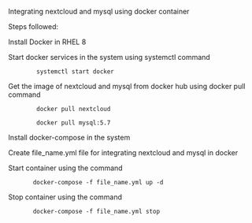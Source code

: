 Integrating nextcloud and mysql using docker container 

Steps followed:

Install Docker in RHEL 8

Start docker services in the system using systemctl command

            systemctl start docker

Get the image of nextcloud and mysql from docker hub using docker pull command

            docker pull nextcloud

            docker pull mysql:5.7

Install docker-compose in the system

Create file_name.yml file for integrating nextcloud and mysql in docker

Start container using the command
      
           docker-compose -f file_name.yml up -d 
           
Stop container using the command
           
           docker-compose -f file_name.yml stop

     

